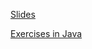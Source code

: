 [Slides](https://gist.github.com/w3cj/6ce23ce9c5ef6f8d03b6)

[Exercises in Java](https://github.com/gSchool/computer-science-exercises/blob/master/src/main/java/BinarySearchTree.java)